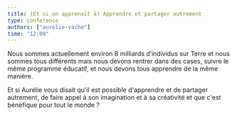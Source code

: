 ```yaml
---
title: (Et si on apprenait à) Apprendre et partager autrement
type: conference
authors: ["aurelie-vache"]
time: "12:00"
---
```


Nous sommes actuellement environ 8 milliards d’individus sur Terre et nous sommes tous différents mais nous devons rentrer dans des cases, suivre le même programme éducatif, et nous devons tous apprendre de la même manière. 

Et si Aurélie vous disait qu'il est possible d'apprendre et de partager autrement, de faire appel à son imagination et à sa créativité et que c'est bénéfique pour tout le monde ?
